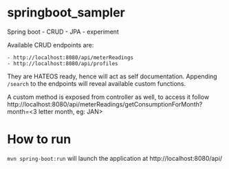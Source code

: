 # springboot_sampler
Spring boot - CRUD - JPA - experiment


Available CRUD endpoints are: 

    - http://localhost:8080/api/meterReadings
    - http://localhost:8080/api/profiles


They are HATEOS ready, hence will act as self documentation. 
Appending `/search` to the endpoints will reveal available custom functions.

A custom method is exposed from controller as well, to access it follow
http://localhost:8080/api/meterReadings/getConsumptionForMonth?month=<3 letter month, eg: JAN>


# How to run

`mvn spring-boot:run` will launch the application at http://localhost:8080/api/
